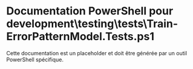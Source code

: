 # Documentation PowerShell pour development\testing\tests\Train-ErrorPatternModel.Tests.ps1

Cette documentation est un placeholder et doit être générée par un outil PowerShell spécifique.
